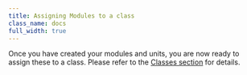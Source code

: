 ```yaml
---
title: Assigning Modules to a class
class_name: docs
full_width: true
---
```


Once you have created your modules and units, you are now ready to assign these to a class. Please refer to the [Classes section](/docs/dashboard/classes) for details.
